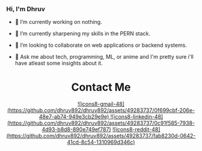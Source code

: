 ### Hi, I'm Dhruv

- 🔭 I’m currently working on nothing.
- 🌱 I’m currently sharpening my skills in the PERN stack.
- 👯 I’m looking to collaborate on web applications or backend systems.

- 💬 Ask me about tech, programming, ML, or anime and I'm pretty sure i'll have atleast some insights about it.


<h1 align="center">Contact Me</h1>

<p align="center"> 
  <a href="dhruvbarot892@gmail.com">![icons8-gmail-48](https://github.com/dhruv892/dhruv892/assets/49283737/0f699cbf-206e-48e7-ab74-949e3cb29e9e) </a>
  <a href="https://www.linkedin.com/in/dhruv892/">![icons8-linkedin-48](https://github.com/dhruv892/dhruv892/assets/49283737/0c91f585-7938-4d93-b8d8-890e749ef787)</a>
  <a href="https://www.reddit.com/user/dhruv892">![icons8-reddit-48](https://github.com/dhruv892/dhruv892/assets/49283737/fab8230d-0642-41cd-8c54-1310969d346c) </a>
</p>

    
    

